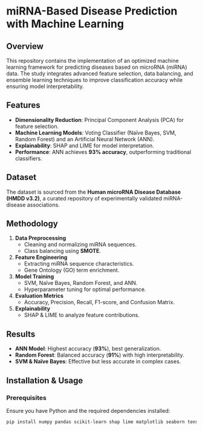 # miRNA-Based Disease Prediction with Machine Learning

## Overview
This repository contains the implementation of an optimized machine learning framework for predicting diseases based on microRNA (miRNA) data. The study integrates advanced feature selection, data balancing, and ensemble learning techniques to improve classification accuracy while ensuring model interpretability.

## Features
- **Dimensionality Reduction**: Principal Component Analysis (PCA) for feature selection.
- **Machine Learning Models**: Voting Classifier (Naïve Bayes, SVM, Random Forest) and an Artificial Neural Network (ANN).
- **Explainability**: SHAP and LIME for model interpretation.
- **Performance**: ANN achieves **93% accuracy**, outperforming traditional classifiers.

## Dataset
The dataset is sourced from the **Human microRNA Disease Database (HMDD v3.2)**, a curated repository of experimentally validated miRNA-disease associations.

## Methodology
1. **Data Preprocessing**  
   - Cleaning and normalizing miRNA sequences.  
   - Class balancing using **SMOTE**.  
2. **Feature Engineering**  
   - Extracting miRNA sequence characteristics.  
   - Gene Ontology (GO) term enrichment.  
3. **Model Training**  
   - SVM, Naïve Bayes, Random Forest, and ANN.  
   - Hyperparameter tuning for optimal performance.  
4. **Evaluation Metrics**  
   - Accuracy, Precision, Recall, F1-score, and Confusion Matrix.  
5. **Explainability**  
   - SHAP & LIME to analyze feature contributions.  

## Results
- **ANN Model**: Highest accuracy (**93%**), best generalization.  
- **Random Forest**: Balanced accuracy (**91%**) with high interpretability.  
- **SVM & Naïve Bayes**: Effective but less accurate in complex cases.

## Installation & Usage
### Prerequisites
Ensure you have Python and the required dependencies installed:

```sh
pip install numpy pandas scikit-learn shap lime matplotlib seaborn tensorflow keras
